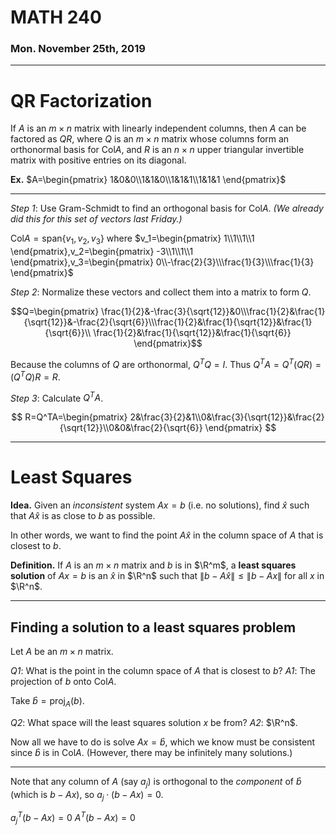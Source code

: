 # MATH 240
### Mon. November 25th, 2019
---

# QR Factorization
If $A$ is an $m\times n$ matrix with linearly independent columns, then $A$ can be factored as $QR$, where $Q$ is an $m\times n$ matrix whose columns form an orthonormal basis for $\text{Col}A$, and $R$ is an $n\times n$ upper triangular invertible matrix with positive entries on its diagonal.

__Ex.__ $A=\begin{pmatrix}
    1&0&0\\1&1&0\\1&1&1\\1&1&1
\end{pmatrix}$

---
_Step 1_: Use Gram-Schmidt to find an orthogonal basis for $\text{Col}A$. _(We already did this for this set of vectors last Friday.)_

$\text{Col}A=\text{span}\{v_1,v_2,v_3\}$ where $v_1=\begin{pmatrix}
    1\\1\\1\\1
\end{pmatrix},v_2=\begin{pmatrix}
    -3\\1\\1\\1
\end{pmatrix},v_3=\begin{pmatrix}
    0\\-\frac{2}{3}\\\frac{1}{3}\\\frac{1}{3}
\end{pmatrix}$

_Step 2_: Normalize these vectors and collect them into a matrix to form $Q$.

$$Q=\begin{pmatrix}
    \frac{1}{2}&-\frac{3}{\sqrt{12}}&0\\\frac{1}{2}&\frac{1}{\sqrt{12}}&-\frac{2}{\sqrt{6}}\\\frac{1}{2}&\frac{1}{\sqrt{12}}&\frac{1}{\sqrt{6}}\\ \frac{1}{2}&\frac{1}{\sqrt{12}}&\frac{1}{\sqrt{6}}
\end{pmatrix}$$

Because the columns of $Q$ are orthonormal, $Q^TQ=I$.
Thus $Q^TA=Q^T(QR)=(Q^TQ)R=R$.

_Step 3_: Calculate $Q^TA$.

$$
R=Q^TA=\begin{pmatrix}
    2&\frac{3}{2}&1\\0&\frac{3}{\sqrt{12}}&\frac{2}{\sqrt{12}}\\0&0&\frac{2}{\sqrt{6}}
\end{pmatrix}
$$

---

# Least Squares
__Idea.__ Given an _inconsistent_ system $Ax=b$ (i.e. no solutions), find $\hat{x}$ such that $A\hat{x}$ is as close to $b$ as possible.

In other words, we want to find the point $A\hat{x}$ in the column space of $A$ that is closest to $b$.

__Definition.__ If $A$ is an $m\times n$ matrix and $b$ is in $\R^m$, a __least squares solution__ of $Ax=b$ is an $\hat{x}$ in $\R^n$ such that $\lVert b-A\hat{x} \rVert \leq \lVert b-Ax \rVert$ for all $x$ in $\R^n$.

---
## Finding a solution to a least squares problem

Let $A$ be an $m\times n$ matrix.

_Q1_: What is the point in the column space of $A$ that is closest to $b$?
_A1_: The projection of $b$ onto $\text{Col}A$.

Take $\hat{b}=\text{proj}_A(b)$.

_Q2_: What space will the least squares solution $x$ be from?
_A2_: $\R^n$.

Now all we have to do is solve $Ax=\hat{b}$, which we know must be consistent since $\hat{b}$ is in $\text{Col}A$. (However, there may be infinitely many solutions.)

---

Note that any column of $A$ (say $a_j$) is orthogonal to the _component_ of $\hat{b}$ (which is $b-Ax$), so $a_j\cdot(b-Ax)=0$.

$a_j^T(b-Ax)=0$
$A^T(b-Ax)=0$